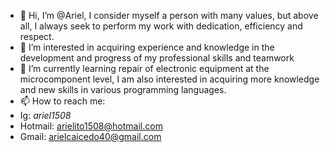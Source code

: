 - 👋 Hi, I’m @Ariel, I consider myself a person with many values, but above all, I always seek to perform my work with dedication, efficiency and respect. 
- 👀 I’m interested in acquiring experience and knowledge in the development and progress of my professional skills and teamwork
- 🌱 I’m currently learning repair of electronic equipment at the microcomponent level, I am also interested in acquiring more knowledge and new skills in various programming languages.
- 📫 How to reach me:
- Ig: _ariel1508_
- Hotmail: arielito1508@hotmail.com
- Gmail: arielcaicedo40@gmail.com



